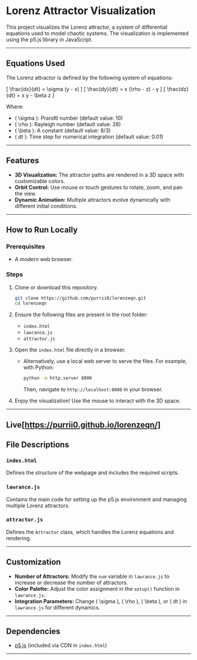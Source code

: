 # Lorenz Attractor Visualization

This project visualizes the Lorenz attractor, a system of differential equations used to model chaotic systems. The visualization is implemented using the p5.js library in JavaScript.

---

## Equations Used

The Lorenz attractor is defined by the following system of equations:

\[
\frac{dx}{dt} = \sigma (y - x)
\]
\[
\frac{dy}{dt} = x (\rho - z) - y
\]
\[
\frac{dz}{dt} = x y - \beta z
\]

Where:

- \( \sigma \): Prandtl number (default value: 10)
- \( \rho \): Rayleigh number (default value: 28)
- \( \beta \): A constant (default value: 8/3)
- \( dt \): Time step for numerical integration (default value: 0.01)

---

## Features

- **3D Visualization:** The attractor paths are rendered in a 3D space with customizable colors.
- **Orbit Control:** Use mouse or touch gestures to rotate, zoom, and pan the view.
- **Dynamic Animation:** Multiple attractors evolve dynamically with different initial conditions.

---

## How to Run Locally

### Prerequisites

- A modern web browser.

### Steps

1. Clone or download this repository.

   ```bash
   git clone https://github.com/purrii0/lorenzeqn.git
   cd lorenzeqn
   ```

2. Ensure the following files are present in the root folder:

   - `index.html`
   - `lawrance.js`
   - `attractor.js`

3. Open the `index.html` file directly in a browser.

   - Alternatively, use a local web server to serve the files. For example, with Python:

     ```bash
     python -m http.server 8000
     ```

     Then, navigate to `http://localhost:8000` in your browser.

4. Enjoy the visualization! Use the mouse to interact with the 3D space.

---

## Live[https://purrii0.github.io/lorenzeqn/]

## File Descriptions

### `index.html`

Defines the structure of the webpage and includes the required scripts.

### `lawrance.js`

Contains the main code for setting up the p5.js environment and managing multiple Lorenz attractors.

### `attractor.js`

Defines the `Attractor` class, which handles the Lorenz equations and rendering.

---

## Customization

- **Number of Attractors:** Modify the `num` variable in `lawrance.js` to increase or decrease the number of attractors.
- **Color Palette:** Adjust the color assignment in the `setup()` function in `lawrance.js`.
- **Integration Parameters:** Change \( \sigma \), \( \rho \), \( \beta \), or \( dt \) in `lawrance.js` for different dynamics.

---

## Dependencies

- [p5.js](https://p5js.org/) (included via CDN in `index.html`)

---
